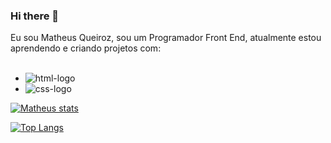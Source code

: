 ### Hi there 👋

Eu sou Matheus Queiroz, sou um Programador Front End, atualmente estou aprendendo e criando projetos com:
<br>
<br>


- <img src="https://img.shields.io/badge/HTML5-E34F26?style=for-the-badge&logo=html5&logoColor=white" alt="html-logo" />
- <img src="https://img.shields.io/badge/CSS3-1572B6?style=for-the-badge&logo=css3&logoColor=white" alt="css-logo"/>

[![Matheus stats](https://github-readme-stats.vercel.app/api?username=matheusqueiroz80)](https://github.com/anuraghazra/github-readme-stats)

[![Top Langs](https://github-readme-stats.vercel.app/api/top-langs/?username=matheusqueiroz80)](https://github.com/anuraghazra/github-readme-stats)


